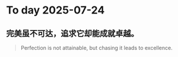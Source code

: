 
# To day 2025-07-24


## 完美虽不可达，追求它却能成就卓越。
> Perfection is not attainable, but chasing it leads to excellence.

    